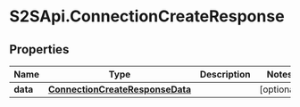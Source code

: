 # S2SApi.ConnectionCreateResponse

## Properties

Name | Type | Description | Notes
------------ | ------------- | ------------- | -------------
**data** | [**ConnectionCreateResponseData**](ConnectionCreateResponseData.md) |  | [optional] 



